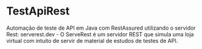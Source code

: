 # TestApiRest
Automação de teste de API em Java com RestAssured utilizando o servidor Rest: serverest.dev - O ServeRest é um servidor REST que simula uma loja virtual com intuito de servir de material de estudos de testes de API.
